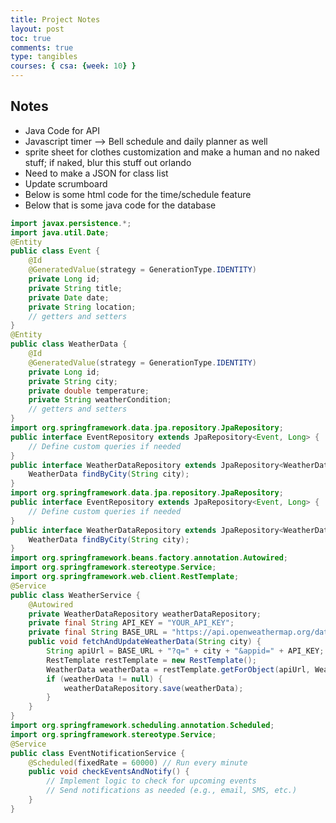 ```yaml
---
title: Project Notes
layout: post
toc: true
comments: true
type: tangibles
courses: { csa: {week: 10} }
---
```


## Notes
- Java Code for API
- Javascript timer --> Bell schedule and daily planner as well
- sprite sheet for clothes customization and make a human and no naked stuff; if naked, blur this stuff out orlando
- Need to make a JSON for class list
- Update scrumboard
- Below is some html code for the time/schedule feature
- Below that is some java code for the database

<html lang="en">
<head>
    <meta charset="UTF-8">
    <meta name="viewport" content="width=device-width, initial-scale=1.0">
    <title>Display Local Time</title>
</head>
<body>
    <div id="time"></div>
    <script>
        // Get the current date and time
            const now = new Date();
        // Get the hours, minutes, and seconds
        const hours = now.getHours();
        const minutes = now.getMinutes();
        const seconds = now.getSeconds();
        // Display the time in a 12-hour format with AM/PM
        const ampm = hours >= 12 ? 'PM' : 'AM';
        const formattedHours = hours % 12 || 12; // Convert 0 to 12 for 12 AM
        const timeString = `${formattedHours}:${minutes.toString().padStart(2, '0')}:${seconds.toString().padStart(2, '0')} ${ampm}`;
        // Display the time on the webpage
        const timeElement = document.getElementById('time'); // Change 'time' to the ID of your HTML element
        timeElement.textContent = timeString;
        function updateClock() {
            // Get the current date and time
            const now = new Date();
            // Get the hours, minutes, and seconds
            const hours = now.getHours();
            const minutes = now.getMinutes();
            const seconds = now.getSeconds();
            // Display the time in a 12-hour format with AM/PM
            const ampm = hours >= 12 ? 'PM' : 'AM';
            const formattedHours = hours % 12 || 12; // Convert 0 to 12 for 12 AM
            const timeString = `${formattedHours}:${minutes.toString().padStart(2, '0')}:${seconds.toString().padStart(2, '0')} ${ampm}`;
            // Display the time on the webpage
            const timeElement = document.getElementById('time'); // Change 'time' to the ID of your HTML element
            timeElement.textContent = timeString;
        }
        // Call updateClock initially to set the time
        updateClock();
        // Update the clock every second
        setInterval(updateClock, 1000);
    </script>
</body>
</html>

```java
import javax.persistence.*;
import java.util.Date;
@Entity
public class Event {
    @Id
    @GeneratedValue(strategy = GenerationType.IDENTITY)
    private Long id;
    private String title;
    private Date date;
    private String location;
    // getters and setters
}
@Entity
public class WeatherData {
    @Id
    @GeneratedValue(strategy = GenerationType.IDENTITY)
    private Long id;
    private String city;
    private double temperature;
    private String weatherCondition;
    // getters and setters
}
import org.springframework.data.jpa.repository.JpaRepository;
public interface EventRepository extends JpaRepository<Event, Long> {
    // Define custom queries if needed
}
public interface WeatherDataRepository extends JpaRepository<WeatherData, Long> {
    WeatherData findByCity(String city);
}
import org.springframework.data.jpa.repository.JpaRepository;
public interface EventRepository extends JpaRepository<Event, Long> {
    // Define custom queries if needed
}
public interface WeatherDataRepository extends JpaRepository<WeatherData, Long> {
    WeatherData findByCity(String city);
}
import org.springframework.beans.factory.annotation.Autowired;
import org.springframework.stereotype.Service;
import org.springframework.web.client.RestTemplate;
@Service
public class WeatherService {
    @Autowired
    private WeatherDataRepository weatherDataRepository;
    private final String API_KEY = "YOUR_API_KEY";
    private final String BASE_URL = "https://api.openweathermap.org/data/2.5/weather";
    public void fetchAndUpdateWeatherData(String city) {
        String apiUrl = BASE_URL + "?q=" + city + "&appid=" + API_KEY;
        RestTemplate restTemplate = new RestTemplate();
        WeatherData weatherData = restTemplate.getForObject(apiUrl, WeatherData.class);
        if (weatherData != null) {
            weatherDataRepository.save(weatherData);
        }
    }
}
import org.springframework.scheduling.annotation.Scheduled;
import org.springframework.stereotype.Service;
@Service
public class EventNotificationService {
    @Scheduled(fixedRate = 60000) // Run every minute
    public void checkEventsAndNotify() {
        // Implement logic to check for upcoming events
        // Send notifications as needed (e.g., email, SMS, etc.)
    }
}
```